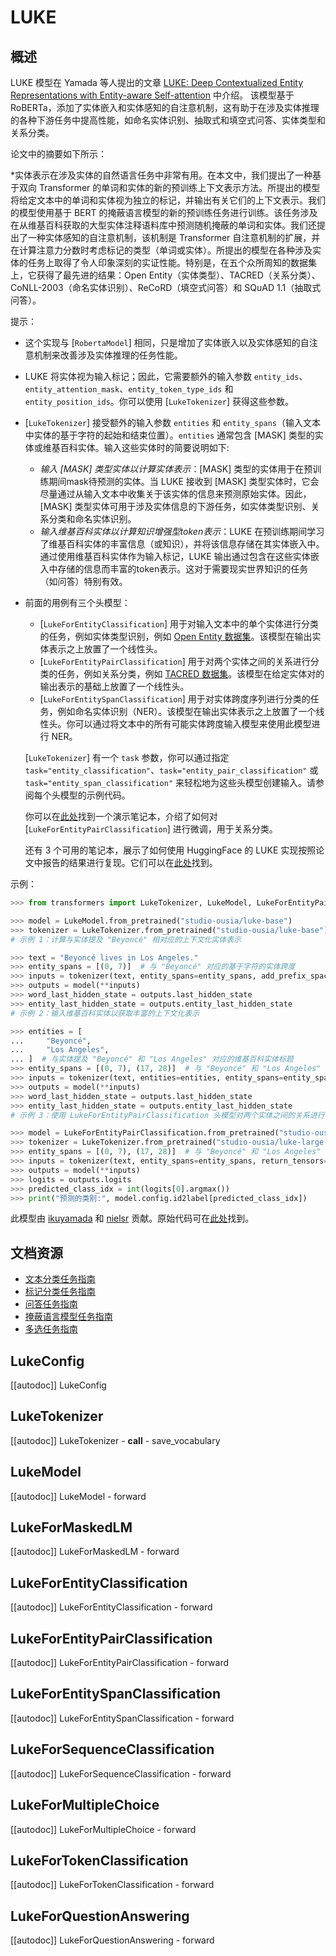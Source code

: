 <!--版权所有 2021 年 The HuggingFace 团队。保留所有权利。

根据 Apache 许可证，第 2.0 版（“许可证”），除非遵从该许可证，否则不得使用此文件。
你可以在下面获取许可证的副本

http://www.apache.org/licenses/LICENSE-2.0

除非适用法律要求或书面同意，根据此许可证分发的软件是基于“按原样”分发的，
没有任何明示或暗示的担保或条件。有关许可证下的特定语言的详细信息，请参阅许可证。

⚠️ 请注意，此文件以 Markdown 格式编写，但包含特定语法，适用于我们的 doc-builder（类似于 MDX），
可能无法在你的 Markdown 查看器中正确显示。

-->

# LUKE

## 概述

LUKE 模型在 Yamada 等人提出的文章 [LUKE: Deep Contextualized Entity Representations with Entity-aware Self-attention](https://arxiv.org/abs/2010.01057) 中介绍。
该模型基于 RoBERTa，添加了实体嵌入和实体感知的自注意机制，这有助于在涉及实体推理的各种下游任务中提高性能，如命名实体识别、抽取式和填空式问答、实体类型和关系分类。

论文中的摘要如下所示：

*实体表示在涉及实体的自然语言任务中非常有用。在本文中，我们提出了一种基于双向 Transformer 的单词和实体的新的预训练上下文表示方法。所提出的模型将给定文本中的单词和实体视为独立的标记，并输出有关它们的上下文表示。我们的模型使用基于 BERT 的掩蔽语言模型的新的预训练任务进行训练。该任务涉及在从维基百科获取的大型实体注释语料库中预测随机掩蔽的单词和实体。我们还提出了一种实体感知的自注意机制，该机制是 Transformer 自注意机制的扩展，并在计算注意力分数时考虑标记的类型（单词或实体）。所提出的模型在各种涉及实体的任务上取得了令人印象深刻的实证性能。特别是，在五个众所周知的数据集上，它获得了最先进的结果：Open Entity（实体类型）、TACRED（关系分类）、CoNLL-2003（命名实体识别）、ReCoRD（填空式问答）和 SQuAD 1.1（抽取式问答）。

提示：

- 这个实现与 [`RobertaModel`] 相同，只是增加了实体嵌入以及实体感知的自注意机制来改善涉及实体推理的任务性能。
- LUKE 将实体视为输入标记；因此，它需要额外的输入参数 `entity_ids`、`entity_attention_mask`、`entity_token_type_ids` 和 `entity_position_ids`。你可以使用
  [`LukeTokenizer`] 获得这些参数。
- [`LukeTokenizer`] 接受额外的输入参数 `entities` 和 `entity_spans`（输入文本中实体的基于字符的起始和结束位置）。`entities` 通常包含 [MASK] 类型的实体或维基百科实体。输入这些实体时的简要说明如下:

  - *输入 [MASK] 类型实体以计算实体表示*：[MASK] 类型的实体用于在预训练期间mask待预测的实体。当 LUKE 接收到 [MASK] 类型实体时，它会尽量通过从输入文本中收集关于该实体的信息来预测原始实体。因此，[MASK] 类型实体可用于涉及实体信息的下游任务，如实体类型识别、关系分类和命名实体识别。
  - *输入维基百科实体以计算知识增强型token表示*：LUKE 在预训练期间学习了维基百科实体的丰富信息（或知识），并将该信息存储在其实体嵌入中。通过使用维基百科实体作为输入标记，LUKE 输出通过包含在这些实体嵌入中存储的信息而丰富的token表示。这对于需要现实世界知识的任务（如问答）特别有效。

- 前面的用例有三个头模型：

  - [`LukeForEntityClassification`] 用于对输入文本中的单个实体进行分类的任务，例如实体类型识别，例如 [Open Entity 数据集](https://www.cs.utexas.edu/~eunsol/html_pages/open_entity.html)。该模型在输出实体表示之上放置了一个线性头。
  - [`LukeForEntityPairClassification`] 用于对两个实体之间的关系进行分类的任务，例如关系分类，例如 [TACRED 数据集](https://nlp.stanford.edu/projects/tacred/)。该模型在给定实体对的输出表示的基础上放置了一个线性头。
  - [`LukeForEntitySpanClassification`] 用于对实体跨度序列进行分类的任务，例如命名实体识别（NER）。该模型在输出实体表示之上放置了一个线性头。你可以通过将文本中的所有可能实体跨度输入模型来使用此模型进行 NER。

  [`LukeTokenizer`] 有一个 `task` 参数，你可以通过指定 `task="entity_classification"`、`task="entity_pair_classification"` 或
  `task="entity_span_classification"` 来轻松地为这些头模型创建输入。请参阅每个头模型的示例代码。

  你可以在[此处](https://github.com/NielsRogge/Transformers-Tutorials/tree/master/LUKE)找到一个演示笔记本，介绍了如何对 [`LukeForEntityPairClassification`] 进行微调，用于关系分类。

  还有 3 个可用的笔记本，展示了如何使用 HuggingFace 的 LUKE 实现按照论文中报告的结果进行复现。它们可以在[此处](https://github.com/studio-ousia/luke/tree/master/notebooks)找到。

示例：

```python
>>> from transformers import LukeTokenizer, LukeModel, LukeForEntityPairClassification

>>> model = LukeModel.from_pretrained("studio-ousia/luke-base")
>>> tokenizer = LukeTokenizer.from_pretrained("studio-ousia/luke-base")
# 示例 1：计算与实体提及 "Beyoncé" 相对应的上下文化实体表示

>>> text = "Beyoncé lives in Los Angeles."
>>> entity_spans = [(0, 7)]  # 与 "Beyoncé" 对应的基于字符的实体跨度
>>> inputs = tokenizer(text, entity_spans=entity_spans, add_prefix_space=True, return_tensors="pt")
>>> outputs = model(**inputs)
>>> word_last_hidden_state = outputs.last_hidden_state
>>> entity_last_hidden_state = outputs.entity_last_hidden_state
# 示例 2：输入维基百科实体以获取丰富的上下文化表示

>>> entities = [
...     "Beyoncé",
...     "Los Angeles",
... ]  # 与实体提及 "Beyoncé" 和 "Los Angeles" 对应的维基百科实体标题
>>> entity_spans = [(0, 7), (17, 28)]  # 与 "Beyoncé" 和 "Los Angeles" 对应的基于字符的实体跨度
>>> inputs = tokenizer(text, entities=entities, entity_spans=entity_spans, add_prefix_space=True, return_tensors="pt")
>>> outputs = model(**inputs)
>>> word_last_hidden_state = outputs.last_hidden_state
>>> entity_last_hidden_state = outputs.entity_last_hidden_state
# 示例 3：使用 LukeForEntityPairClassification 头模型对两个实体之间的关系进行分类

>>> model = LukeForEntityPairClassification.from_pretrained("studio-ousia/luke-large-finetuned-tacred")
>>> tokenizer = LukeTokenizer.from_pretrained("studio-ousia/luke-large-finetuned-tacred")
>>> entity_spans = [(0, 7), (17, 28)]  # 与 "Beyoncé" 和 "Los Angeles" 对应的基于字符的实体跨度
>>> inputs = tokenizer(text, entity_spans=entity_spans, return_tensors="pt")
>>> outputs = model(**inputs)
>>> logits = outputs.logits
>>> predicted_class_idx = int(logits[0].argmax())
>>> print("预测的类别:", model.config.id2label[predicted_class_idx])
```

此模型由 [ikuyamada](https://huggingface.co/ikuyamada) 和 [nielsr](https://huggingface.co/nielsr) 贡献。原始代码可在[此处](https://github.com/studio-ousia/luke)找到。

## 文档资源

- [文本分类任务指南](../tasks/sequence_classification)
- [标记分类任务指南](../tasks/token_classification)
- [问答任务指南](../tasks/question_answering)
- [掩蔽语言模型任务指南](../tasks/masked_language_modeling)
- [多选任务指南](../tasks/multiple_choice)

## LukeConfig

[[autodoc]] LukeConfig

## LukeTokenizer

[[autodoc]] LukeTokenizer
    - __call__
    - save_vocabulary

## LukeModel

[[autodoc]] LukeModel
    - forward

## LukeForMaskedLM

[[autodoc]] LukeForMaskedLM
    - forward

## LukeForEntityClassification

[[autodoc]] LukeForEntityClassification
    - forward

## LukeForEntityPairClassification

[[autodoc]] LukeForEntityPairClassification
    - forward

## LukeForEntitySpanClassification

[[autodoc]] LukeForEntitySpanClassification
    - forward

## LukeForSequenceClassification

[[autodoc]] LukeForSequenceClassification
    - forward

## LukeForMultipleChoice

[[autodoc]] LukeForMultipleChoice
    - forward

## LukeForTokenClassification

[[autodoc]] LukeForTokenClassification
    - forward

## LukeForQuestionAnswering

[[autodoc]] LukeForQuestionAnswering
    - forward